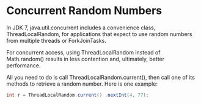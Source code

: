 # Concurrent Random Numbers

In JDK 7, java.util.concurrent includes a convenience class, ThreadLocalRandom, for applications that expect to use random numbers from multiple threads or ForkJoinTasks.

For concurrent access, using ThreadLocalRandom instead of Math.random() results in less contention and, ultimately, better performance.

All you need to do is call ThreadLocalRandom.current(), then call one of its methods to retrieve a random number. Here is one example:

```java
int r = ThreadLocalRandom.current() .nextInt(4, 77);
```


